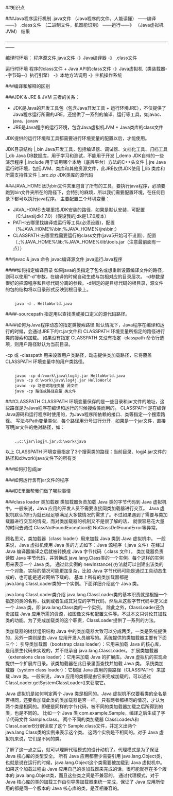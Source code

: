 ##知识点

###Java程序运行机制
.java文件 （Java程序的文件，人能读懂）
    ——编译——》 
.class文件 （二进制文件，机器能识别）
    ——运行——》 （Java虚拟机JVM）
结果

——————————————————————————————————————

编译时环境：
程序源文件.java文件 -》Java编译器 -》 .class文件

运行时环境
程序的class文件 + Java API的class文件
-》Java虚拟机（类装载器--字节码--》执行引擎）
-》本地方法调用
-》主机操作系统

###编译和解释的区别


###JDK & JRE & JVM
三者的关系：
- JDK是Java的开发工具包（包含Java开发工具 + 运行环境JRE），不仅提供了Java程序运行所需的JRE，还提供了一系列的编译、运行等工具，如javac、java、javaw
- JRE是Java程序的运行环境，包含Java虚拟机JVM + Java类库的class文件

JDK提供的运行环境和工具都需要进行环境变量的配置以后，才能使用。

JDK目录结构
|_bin   Java开发工具，包括编译器、调试器、文档化工具、归档工具
|_db Java DB数据库，用于学习和测试，不能用于开发
|_demo JDK自带的一些演示程序
|_include 用于调用哪个本地（底层平台）方法的C++头文件
|_jre Java运行时环境，包括JVM、类库和其他资源文件，此JRE仅供JDK使用
|_lib 类库和所需支持性文件
|_src.zip JDK类库的源代码

###JAVA_HOME
因为bin文件夹里包含了所有的工具，要执行java程序，必须要跑到bin文件夹所在的路径下，会特别的麻烦，所以我们需要配置环境，在任何目录下都可以执行java程序。
主要配置三个环境变量：

- JAVA_HOME:去哪里找JDK安装的路径，如果是默认安装，可配置（C:\Java\jdk1.7.0）（假设我的jdk是1.7.0版本）
- PATH:去哪里找编译或运行等工具(必须设置)，配置（%JAVA_HOME%\bin;%JAVA_HOME%\jre\bin;）
- CLASSPATH:去哪里找需要运行的class文件(java5开始可不设置)，配置（.;%JAVA_HOME%\lib;%JAVA_HOME%\lib\tools.jar（注意最前面有一点））

###javac & java 命令
javac编译源文件
java运行Java程序

####如何指定编译目录
如果java的类指定了包名或想重新设置编译文件的路径，则可以使用“-d”参数，在编译的时候自动生成与包相对应的目录层次。
-d参数是很好的把源程序和目标代码分离的参数。-d制定的是目标代码的根目录，源文件的包的结构将以目录形式反映到根目录上。

```

    java -d . HelloWorld.java
```     

####-sourcepath
指定用以查找类或接口定义的源代码路径。

####如何为Java程序动态的指定类搜索路径
默认情况下，Java程序在编译和运行的时候，会通过JRE下的rt.jar文件和 CLASSPATH 环境变量所指定的路径进行类的搜索和加载。
如果没有指定 CLASSPATH 又没有指定 -classpath 命令行选项，则用户路径默认为当前目录。

-cp 或 -classpath 用来设置用户类路径，动态提供类加载路径，它将覆盖 CLASSPATH 环境变量中的用户类路径。

```

    javac -cp d:\work\java\log4j.jar HelloWorld.java     
    java -cp d:\work\java\log4j.jar HelloWorld
    javac -cp 路径或路径变量 源文件
    java -cp 路径或路径变量 类文件
```

###CLASSPATH
CLASSPATH 环境变量保存的是一些目录和jar文件的地址，这些路径是为Java程序在编译和运行的时候搜索类而用的。
CLASSPATH 是在编译Java源码和运行程序时使用的，为Java程序所依赖的接口、类等指定一个搜索路径。
写法与Path变量类似，每个路径用分号进行分开，如果是一个jar文件，直接写明jar文件的绝对路径，如：

```

    .;c:\jar\logj4.jar;d:\work\java
```
以上 CLASSPATH 环境变量指定了3个搜索类的路径：当前目录、logj4.jar文件的路径和d:\work\java文件下的所有类

###如何打包成jar

###如何运行含有jar文件的程序

###IDE里面帮我们做了哪些事情


###class loader 类加载器
类加载器负责加载 Java 类的字节代码到 Java 虚拟机中。一般来说，Java 应用的开发人员不需要直接同类加载器进行交互。
Java 虚拟机默认的行为就已经足够满足大多数情况的需求了。不过如果遇到了需要与类加载器进行交互的情况，而对类加载器的机制又不是很了解的话，
就很容易花大量的时间去调试 ClassNotFoundException和 NoClassDefFoundError等异常。

顾名思义，类加载器（class loader）用来加载 Java 类到 Java 虚拟机中。
一般来说，Java 虚拟机使用 Java 类的方式如下：Java 源程序（.java 文件）在经过 Java 编译器编译之后就被转换成 Java 字节代码（.class 文件）。
类加载器负责读取 Java 字节代码，并转换成 java.lang.Class类的一个实例。每个这样的实例用来表示一个 Java 类。
通过此实例的 newInstance()方法就可以创建出该类的一个对象。实际的情况可能更加复杂，比如 Java 字节代码可能是通过工具动态生成的，也可能是通过网络下载的。
基本上所有的类加载器都是 java.lang.ClassLoader类的一个实例。下面详细介绍这个 Java 类。

java.lang.ClassLoader类介绍
java.lang.ClassLoader类的基本职责就是根据一个指定的类的名称，找到或者生成其对应的字节代码，然后从这些字节代码中定义出一个 Java 类，即 java.lang.Class类的一个实例。
除此之外，ClassLoader还负责加载 Java 应用所需的资源，如图像文件和配置文件等。不过本文只讨论其加载类的功能。为了完成加载类的这个职责，ClassLoader提供了一系列的方法。

类加载器的树状组织结构
Java 中的类加载器大致可以分成两类，一类是系统提供的，另外一类则是由 Java 应用开发人员编写的。系统提供的类加载器主要有下面三个：
引导类加载器（bootstrap class loader）：它用来加载 Java 的核心库，是用原生代码来实现的，并不继承自 java.lang.ClassLoader。
扩展类加载器（extensions class loader）：它用来加载 Java 的扩展库。Java 虚拟机的实现会提供一个扩展库目录。该类加载器在此目录里面查找并加载 Java 类。
系统类加载器（system class loader）：它根据 Java 应用的类路径（CLASSPATH）来加载 Java 类。一般来说，Java 应用的类都是由它来完成加载的。可以通过 ClassLoader.getSystemClassLoader()来获取它。

 Java 虚拟机是如何判定两个 Java 类是相同的。Java 虚拟机不仅要看类的全名是否相同，还要看加载此类的类加载器是否一样。
 只有两者都相同的情况，才认为两个类是相同的。即便是同样的字节代码，被不同的类加载器加载之后所得到的类，也是不同的。
 比如一个 Java 类 com.example.Sample，编译之后生成了字节代码文件 Sample.class。
 两个不同的类加载器 ClassLoaderA和 ClassLoaderB分别读取了这个 Sample.class文件，并定义出两个 java.lang.Class类的实例来表示这个类。
 这两个实例是不相同的。对于 Java 虚拟机来说，它们是不同的类。
 
 了解了这一点之后，就可以理解代理模式的设计动机了。代理模式是为了保证 Java 核心库的类型安全。
 所有 Java 应用都至少需要引用 java.lang.Object类，也就是说在运行的时候，java.lang.Object这个类需要被加载到 Java 虚拟机中。
 如果这个加载过程由 Java 应用自己的类加载器来完成的话，很可能就存在多个版本的 java.lang.Object类，而且这些类之间是不兼容的。
 通过代理模式，对于 Java 核心库的类的加载工作由引导类加载器来统一完成，保证了 Java 应用所使用的都是同一个版本的 Java 核心库的类，是互相兼容的。
